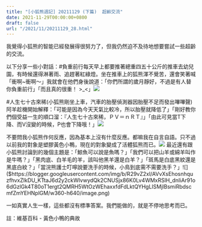 ```yaml
---
title: "[小狐熊週記] 20211129 (下篇)  超齡交流"
date: 2021-11-29T00:00:00+0800
draft: false
url: "/2021/11/20211129_28.html"
---
```


我覺得小狐熊的智能已經發展得很努力了，但我仍然迫不及待地想要嘗試一些超齡的交流。

以下分享一些小對話：#負重前行每天早上都要推著總重四五十公斤的推車去幼兒園，有時候還得淋著雨、追趕著紅綠燈。坐在推車上的狐熊渾不覺苦，還會笑著喊「衝啊~衝啊～」我就會在他們身後說道：「你們所謂的歲月靜好，不過是有人替你負重前行」「而且真的很重！ >_<」![]($https://blogger.googleusercontent.com/img/b/R29vZ2xl/AVvXsEjrMHUp_aVb3XmPYybuEnqOgah-T2JlRpTnV43Rv9j4c-DEESXwshrGaYAX2PsfBAOdg33P6dr7dlx8cY6AiGiXMnpaq-j3yHVtv-Czs4cKucCGzzdUjVIcl3iKYqarI94C7koUzDFRN3Q/w400-h244/image.png)

#人生七十古來稀(小狐熊剛坐上車，汽車的胎壓偵測器因胎壓不足而發出嗶嗶聲)阿羊趁機開始解釋：「可能是因為今天天氣比較冷，所以胎壓就降低了」「剛好教你們個受益一生的順口溜：『人生七十古來稀，ＰＶ＝ｎＲＴ』」「由此可見當T下降、而V沒變的時候，P也會下降哦！」![]($https://blogger.googleusercontent.com/img/b/R29vZ2xl/AVvXsEitMVeBOgsueK6vUwoK26n0uLdv9kEoxalUsi0f82pS4O0zq5p_sW4rp5zbT7r8TEEWu3qtD3ozwoPM1Ssyb89JxJEJeZMLRyiZ16FqLWxrjM2glCtqFC1XHQaCE_XBZ-fcNGm2Czsh1gI/w343-h400/image.png)

不要問我小狐熊作何反應，因為基本上沒有什麼反應。都嘛我在自言自語。只不過以前我的對象是塑膠黃色小鴨，現在的對象變成了活體狐熊而已。![]($https://blogger.googleusercontent.com/img/b/R29vZ2xl/AVvXsEi6PlJo4cICeTcSaVvQUCSI4dPb9c6kqTKtavlLjuFA73_OEyLMQjrrFrrvg3ob6qXRAOi17h7seCx_OvdkaS2NvoCoCAyo3R32Qk0YdiarmDUfZjnEyVUMOXjAyp0KvJaNxtpbtkELc48/)
最近還有跟小狐熊討論到的幾個主題是：「鯨魚可以說是魚嗎？」「我們可以把山羊或綿羊叫作是牛嗎？」「黑肉底、白羊毛的羊，該叫他黑羊還是白羊？」「斑馬是白底黑紋還是黑底白紋？」「當浣熊護士叮嚀說要洗手的時候，小鳥到底需不需要洗手？」![]($https://blogger.googleusercontent.com/img/b/R29vZ2xl/AVvXsEhosnhquzfhvxZlkDU_KTtaJ6d2y2ckWIvwydQk2CNUSjx86K0Lv4WMxRSlH_dnIiAr91o6dGzlGk4T80oT1ergt2QMRH5WtOzWEhaxxfdFdLktQYHgLISMjlBsmiRbdscmfZmYEHNplGM/w360-h640/image.png)

一如真實人生一樣，這些都沒有標準答案。我們能做的，就是不停地思考而已。


註：維基百科 - 黃色小鴨的典故

